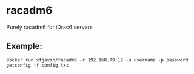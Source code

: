 # racadm6
Purely racadm6 for iDrac6 servers

## Example:

```
docker run xfgavin/racadm6 -r 192.168.79.12 -u username -p password getconfig -f config.txt
```
